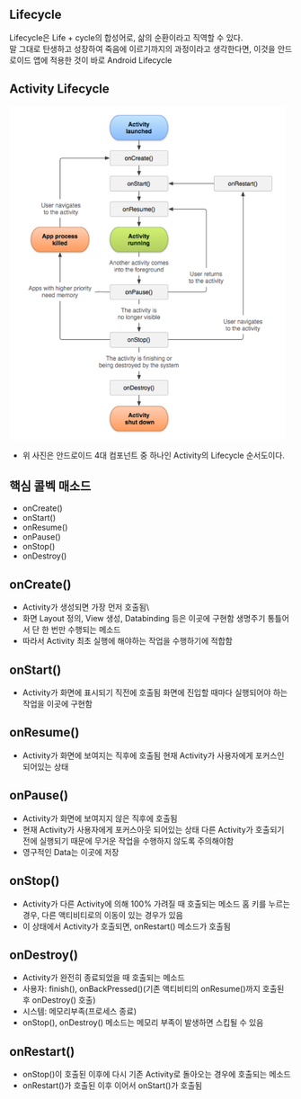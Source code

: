 ## Lifecycle
Lifecycle은 Life + cycle의 합성어로, 삶의 순환이라고 직역할 수 있다.\
말 그대로 탄생하고 성장하여 죽음에 이르기까지의 과정이라고 생각한다면, 이것을 안드로이드 앱에 적용한 것이 바로 Android Lifecycle

## Activity Lifecycle
![alt text](image.png)
+ 위 사진은 안드로이드 4대 컴포넌트 중 하나인 Activity의 Lifecycle 순서도이다.

## 핵심 콜벡 매소드
+ onCreate()
+ onStart()
+ onResume()
+ onPause()
+ onStop()
+ onDestroy()
## onCreate()
+ Activity가 생성되면 가장 먼저 호출됨\
+ 화면 Layout 정의, View 생성, Databinding 등은 이곳에 구현함
생명주기 통틀어서 단 한 번만 수행되는 메소드
+ 따라서 Activity 최초 실행에 해야하는 작업을 수행하기에 적합함
## onStart()
+ Activity가 화면에 표시되기 직전에 호출됨
화면에 진입할 때마다 실행되어야 하는 작업을 이곳에 구현함
##  onResume()
+ Activity가 화면에 보여지는 직후에 호출됨
현재 Activity가 사용자에게 포커스인 되어있는 상태
##  onPause()
+ Activity가 화면에 보여지지 않은 직후에 호출됨
+ 현재 Activity가 사용자에게 포커스아웃 되어있는 상태
다른 Activity가 호출되기 전에 실행되기 때문에 무거운 작업을 수행하지 않도록 주의해야함
+ 영구적인 Data는 이곳에 저장
##  onStop()
+ Activity가 다른 Activity에 의해 100% 가려질 때 호출되는 메소드
홈 키를 누르는 경우, 다른 액티비티로의 이동이 있는 경우가 있음
+ 이 상태에서 Activity가 호출되면, onRestart() 메소드가 호출됨
## onDestroy()
+ Activity가 완전히 종료되었을 때 호출되는 메소드
+ 사용자: finish(), onBackPressed()(기존 액티비티의 onResume()까지 호출된 후 onDestroy() 호출)
+ 시스템: 메모리부족(프로세스 종료)
+ onStop(), onDestroy() 메소드는 메모리 부족이 발생하면 스킵될 수 있음

## onRestart()
+ onStop()이 호출된 이후에 다시 기존 Activity로 돌아오는 경우에 호출되는 메소드
+ onRestart()가 호출된 이후 이어서 onStart()가 호출됨